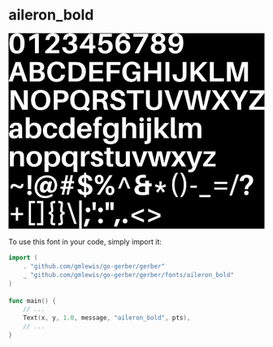 # aileron_bold

![aileron_bold](aileron_bold.png)

To use this font in your code, simply import it:

```go
import (
	. "github.com/gmlewis/go-gerber/gerber"
	_ "github.com/gmlewis/go-gerber/gerber/fonts/aileron_bold"
)

func main() {
	// ...
	Text(x, y, 1.0, message, "aileron_bold", pts),
	// ...
}
```

